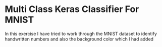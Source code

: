 # Multi Class Keras Classifier For MNIST
In this exercise I have tried to work through the MNIST dataset to identify handwritten numbers and also the background color which I had added
